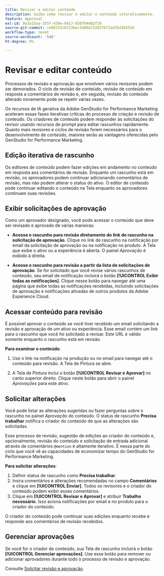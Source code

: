 ```yaml
---
title: Revisar e editar conteúdo
description: Saiba como revisar e editar o conteúdo interativamente.
feature: Approval
exl-id: 9a3a15aa-355f-439e-9417-850704402f39
source-git-commit: ce08231cb723bec3d80a732837b72a435d3b552d
workflow-type: tm+mt
source-wordcount: '546'
ht-degree: 0%

---
```


# Revisar e editar conteúdo

Processos de revisão e aprovação que envolvem vários revisores podem ser demorados. O ciclo de revisão de conteúdo, revisão de conteúdo em resposta a comentários de revisão e, em seguida, revisão do conteúdo alterado novamente pode se repetir várias vezes.

Os recursos de IA gerativa da Adobe GenStudio for Performance Marketing aceleram essas fases iterativas críticas do processo de criação e revisão de conteúdo. Os criadores de conteúdo podem responder às solicitações do revisor usando recursos de prompt para editar rascunhos rapidamente. Quanto mais revisores e ciclos de revisão forem necessários para o desenvolvimento de conteúdo, maiores serão as vantagens oferecidas pelo GenStudio for Performance Marketing.

## Edição iterativa de rascunho

Os editores de conteúdo podem fazer edições em andamento no conteúdo em resposta aos comentários de revisão. Enquanto um rascunho está em revisão, os aprovadores podem continuar adicionando comentários de revisão, mas não podem alterar o status do ativo. O editor de conteúdo pode continuar editando o conteúdo na Tela enquanto os aprovadores continuam suas revisões.

## Exibir solicitações de aprovação

Como um aprovador designado, você pode acessar o conteúdo que deve ser revisado e aprovado de várias maneiras:

* **Acesse o rascunho para revisão diretamente do link de rascunho na solicitação de aprovação**. Clique no link de rascunho na notificação por email da solicitação de aprovação ou na notificação no produto.  A Tela que exibe o ativo ou a experiência é aberta. O painel _Aprovação_ é exibido à direita.

* **Acesse o rascunho para revisão a partir da lista de solicitações de aprovação**. Se for solicitado que você revise vários rascunhos de conteúdo, seu email de notificação incluirá o botão **[!UICONTROL Exibir todas as notificações]**. Clique nesse botão para navegar até uma página que exibe todas as notificações recebidas, incluindo solicitações de aprovação e notificações ativadas de outros produtos da Adobe Experience Cloud.

## Acessar conteúdo para revisão

É possível aprovar o conteúdo se você tiver recebido um email solicitando a revisão e aprovação de um ativo ou experiência. Esse email contém um link para o rascunho que você foi solicitado a revisar. Este URL é válido somente enquanto o rascunho está em revisão.

**Para examinar o conteúdo**:

1. Use o link na notificação na produção ou no email para navegar até o conteúdo para revisão. A Tela de Pintura se abre.

1. A Tela de Pintura inclui o botão **[!UICONTROL Revisar e Aprovar]** no canto superior direito. Clique neste botão para abrir o painel _Aprovações_ para este ativo.

## Solicitar alterações

Você pode listar as alterações sugeridas ou fazer perguntas sobre o rascunho no painel _Aprovação_ do conteúdo. O status de rascunho **Precisa trabalhar** notifica o criador do conteúdo de que as alterações são solicitadas.

Esse processo de revisão, sugestão de edições ao criador do conteúdo e, opcionalmente, revisão do conteúdo e solicitação de entrada adicional através de comentários `@mention` é altamente iterativo. É nessa parte do ciclo que você vê as capacidades de economizar tempo do GenStudio for Performance Marketing.

**Para solicitar alterações**:

1. Definir status de rascunho como **Precisa trabalhar**.
1. Insira comentários e alterações recomendadas no campo **Comentários** e clique em **[!UICONTROL Enviar]**. Todos os revisores e o criador do conteúdo podem exibir esses comentários.
1. Clique em **[!UICONTROL Revisar e Aprovar]** e atribuir **Trabalho necessário**. Isso aciona notificações por email e no produto para o criador do conteúdo.

O criador do conteúdo pode continuar suas edições enquanto recebe e responde aos comentários de revisão recebidos.

## Gerenciar aprovações

Se você for o criador do conteúdo, sua Tela de rascunho incluirá o botão **[!UICONTROL Gerenciar aprovações]**. Use esse botão para remover ou adicionar aprovadores durante todo o processo de revisão e aprovação.

Consulte [Solicitar revisão e aprovação](./request-review.md).
